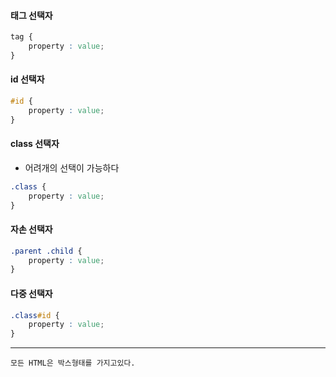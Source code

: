 #### 태그 선택자
```css
tag {
    property : value;
}
```
#### id 선택자
```css
#id {
    property : value;
}
```
#### class 선택자
- 어려개의 선택이 가능하다
```css
.class {
    property : value;
}
```
#### 자손 선택자
```css
.parent .child {
    property : value;
}
```
#### 다중 선택자
```css
.class#id {
    property : value;
}

```


***

~~~
모든 HTML은 박스형태를 가지고있다.
~~~

